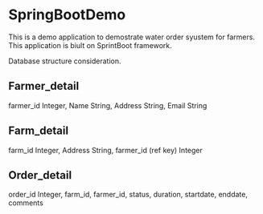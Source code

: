 # SpringBootDemo

This is a demo application to demostrate water order syustem for farmers. This application is biult on SprintBoot framework. 

Database structure consideration.

Farmer_detail
----------------------------------------
farmer_id Integer,
Name String,
Address String,
Email String

Farm_detail
------------------------------------------
farm_id Integer,
Address String,
farmer_id (ref key) Integer

Order_detail
-----------------------------------------
order_id Integer,
farm_id,
farmer_id,
status,
duration,
startdate,
enddate,
comments

